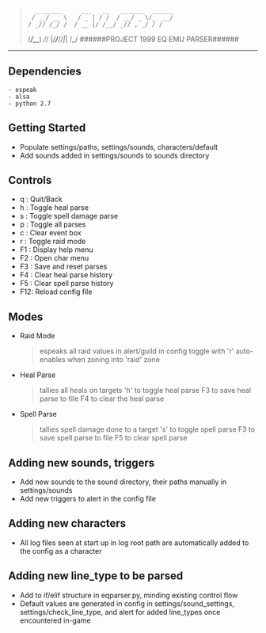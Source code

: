 >       ________     ___   __   _______  ______
>      / __/ __ \   / _ | / /  / __/ _ \/_  __/
>     / _// /_/ /  / __ |/ /__/ _// , _/ / /
>    /___/\___\_\ /_/ |_/____/___/_/|_| /_/
>   ######PROJECT 1999 EQ EMU PARSER######
---

## Dependencies
    - espeak
    - alsa
    - python 2.7

## Getting Started

  - Populate settings/paths, settings/sounds, characters/default
  - Add sounds added in settings/sounds to sounds directory


## Controls

  - q  : Quit/Back
  - h  : Toggle heal parse
  - s  : Toggle spell damage parse
  - p  : Toggle all parses
  - c  : Clear event box
  - r  : Toggle raid mode
  - F1 : Display help menu
  - F2 : Open char menu
  - F3 : Save and reset parses
  - F4 : Clear heal parse history
  - F5 : Clear spell parse history
  - F12: Reload config file


## Modes

  - Raid Mode
    > espeaks all raid values in alert/guild in config
    > toggle with 'r'
    > auto-enables when zoning into 'raid' zone

  - Heal Parse
    > tallies all heals on targets
    > 'h' to toggle heal parse
    > F3 to save heal parse to file
    > F4 to clear the heal parse

  - Spell Parse
    > tallies spell damage done to a target
    > 's' to toggle spell parse
    > F3 to save spell parse to file
    > F5 to clear spell parse


## Adding new sounds, triggers

  - Add new sounds to the sound directory, their paths manually in settings/sounds
  - Add new triggers to alert in the config file

## Adding new characters

  - All log files seen at start up in log root path are automatically added to the config as a character


## Adding new line_type to be parsed

  - Add to if/elif structure in eqparser.py, minding existing control flow
  - Default values are generated in config in settings/sound_settings, settings/check_line_type, and alert
    for added line_types once encountered in-game
